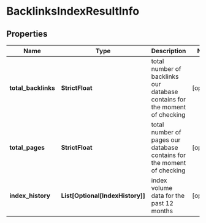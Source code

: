 # BacklinksIndexResultInfo


## Properties

| Name | Type | Description | Notes |
|------------ | ------------- | ------------- | -------------|
**total_backlinks** | **StrictFloat** | total number of backlinks our database contains for the moment of checking |[optional]|
**total_pages** | **StrictFloat** | total number of pages our database contains for the moment of checking |[optional]|
**index_history** | **List[Optional[IndexHistory]]** | index volume data for the past 12 months |[optional]|